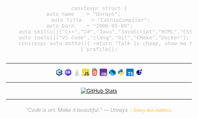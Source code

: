 <p align="center">
  <pre style="font-family:monospace; font-size:14px; text-align:center; color:#c0c0c0;">
constexpr struct {
    auto name    = "Unrays";              
    auto title   = "CatnipCompiler";   
    auto born    = "2006-05-09";          
    auto skills[]{"C++","C#","Java","JavaScript","HTML","CSS","SQL","Dart","Python","TypeScript","Lua"};  
    auto tools[]{"VS Code","clang","Git","CMake","Docker"}; 
    constexpr auto motto(){ return "Talk is cheap, show me the code."; }
} profile{};
  </pre>
</p>

---

<p align="center">
  <code><img height="20" alt="C++" src="https://raw.githubusercontent.com/github/explore/main/topics/cpp/cpp.png"></code>
  <code><img height="20" alt="C#" src="https://raw.githubusercontent.com/github/explore/main/topics/csharp/csharp.png"></code>
  <code><img height="20" alt="Java" src="https://raw.githubusercontent.com/github/explore/main/topics/java/java.png"></code>
  <code><img height="20" alt="JavaScript" src="https://raw.githubusercontent.com/github/explore/main/topics/javascript/javascript.png"></code>
  <code><img height="20" alt="HTML" src="https://raw.githubusercontent.com/github/explore/main/topics/html/html.png"></code>
  <code><img height="20" alt="CSS" src="https://raw.githubusercontent.com/github/explore/main/topics/css/css.png"></code>
  <code><img height="20" alt="Dart" src="https://raw.githubusercontent.com/github/explore/main/topics/dart/dart.png"></code>
  <code><img height="20" alt="Python" src="https://raw.githubusercontent.com/github/explore/main/topics/python/python.png"></code>
  <code><img height="20" alt="TypeScript" src="https://raw.githubusercontent.com/github/explore/main/topics/typescript/typescript.png"></code>
  <code><img height="20" alt="Lua" src="https://raw.githubusercontent.com/github/explore/main/topics/lua/lua.png"></code>
</p>

---

<div align="center">
<a href="https://github.com/Unrays">
  <img src="https://github-readme-stats.vercel.app/api?username=Unrays&show_icons=true&theme=transparent&hide_border=true&bg_color=00000000&text_color=ffffff&icon_color=ffdf00&title_color=ffdf00" alt="GitHub Stats" />
</a>
</div>

---

<p align="center" style="font-style:italic; color:#aaaaaa; margin-top:20px;">
“Code is art. Make it beautiful.” — Unrays  
<span style="font-size:12px; color:#ffb733;">💡 Every line matters.</span>
</p>
